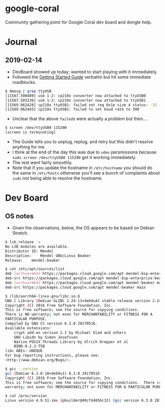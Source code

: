 # google-coral
Community gathering point for Google Coral dev board and dongle help.

# Journal
## 2019-02-14
* DevBoard showed up today; wanted to start playing with it immediately.
* Followed the [Getting Started Guide][1] verbatim but hit some immediate roadblocks.

```bash
$ dmesg | grep ttyUSB
[11567.500409] usb 1-2: cp210x converter now attached to ttyUSB0
[11567.503236] usb 1-2: cp210x converter now attached to ttyUSB1
[11569.062428] cp210x ttyUSB1: failed set req 0x1e size 4 status: -32
[11569.062443] cp210x ttyUSB1: failed to set baud rate to 300
```

* Unclear that the above `failed`s were actually a problem but then....
```bash
$ screen /dev/ttyUSB0 115200
[screen is terminating]
```
* The Guide tells you to unplug, replug, and retry but this didn't resolve anything for me.
* I think at the end of the day this was due to `udev` persmissions because ```sudo screen /dev/ttyUSB0 115200``` got it working immediately.
* The rest went fairly smoothly.
* Note that if you update the hostname in `/etc/hostname` you should do the same in `/etc/hosts` otherwise you'll see a bunch of complaints about `sudo` not being able to resolve the hostname.

# Dev Board
## OS notes
* Given the observations, below, the OS appears to be based on Debian Stretch.

```bash
$ lsb_release -a
No LSB modules are available.
Distributor ID:	Mendel
Description:	Mendel GNU/Linux Beaker
Release:	mendel-beaker
```

```bash
$ cat /etc/apt/sources/list
deb [arch=arm64] https://packages.cloud.google.com/apt mendel-bsp-enterprise-beaker main
deb-src https://packages.cloud.google.com/apt mendel-bsp-enterprise-beaker main
deb [arch=arm64] https://packages.cloud.google.com/apt mendel-beaker main
deb-src https://packages.cloud.google.com/apt mendel-beaker main
```

```bash
$ /lib/aarch64-linux-gnu/libc.so.6 
GNU C Library (Debian GLIBC 2.24-11+deb9u4) stable release version 2.24, by Roland McGrath et al.
Copyright (C) 2016 Free Software Foundation, Inc.
This is free software; see the source for copying conditions.
There is NO warranty; not even for MERCHANTABILITY or FITNESS FOR A
PARTICULAR PURPOSE.
Compiled by GNU CC version 6.3.0 20170516.
Available extensions:
	crypt add-on version 2.1 by Michael Glad and others
	GNU Libidn by Simon Josefsson
	Native POSIX Threads Library by Ulrich Drepper et al
	BIND-8.2.3-T5B
libc ABIs: UNIQUE
For bug reporting instructions, please see:
<http://www.debian.org/Bugs/>.
```

```bash
$ gcc --version
gcc (Debian 6.3.0-18+deb9u1) 6.3.0 20170516
Copyright (C) 2016 Free Software Foundation, Inc.
This is free software; see the source for copying conditions.  There is NO
warranty; not even for MERCHANTABILITY or FITNESS FOR A PARTICULAR PURPOSE.
```

```bash
$ cat /proc/version 
Linux version 4.9.51-imx (pbuilder@49cfd4856c32) (gcc version 6.3.0 20170516 (Debian 6.3.0-18) ) #1 SMP PREEMPT Thu Jan 31 01:58:26 UTC 2019
```

[1]: https://coral.withgoogle.com/tutorials/devboard/

